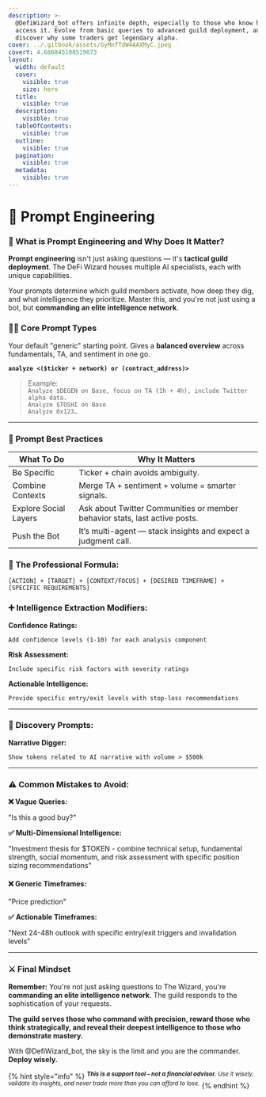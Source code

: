 ```yaml
---
description: >-
  @DefiWizard_bot offers infinite depth, especially to those who know how to
  access it. Evolve from basic queries to advanced guild deployment, and
  discover why some traders get legendary alpha.
cover: ../.gitbook/assets/GyMnfTdW4AAXMyC.jpeg
coverY: 4.686845108519073
layout:
  width: default
  cover:
    visible: true
    size: hero
  title:
    visible: true
  description:
    visible: true
  tableOfContents:
    visible: true
  outline:
    visible: true
  pagination:
    visible: true
  metadata:
    visible: true
---
```


# 📝 Prompt Engineering

### 🎯 What is Prompt Engineering and Why Does It Matter?

**Prompt engineering** isn't just asking questions — it's **tactical guild deployment**. The DeFi Wizard houses multiple AI specialists, each with unique capabilities.

Your prompts determine which guild members activate, how deep they dig, and what intelligence they prioritize. Master this, and you're not just using a bot, but **commanding an elite intelligence network**.

### 🧙‍♂️ Core Prompt Types

Your default "generic" starting point. Gives a **balanced overview** across fundamentals, TA, and sentiment in one go.

**`analyze <($ticker + network) or (contract_address)>`**

> Example:\
> `Analyze $DEGEN on Base, focus on TA (1h + 4h), include Twitter alpha data.`\
> `Analyze $TOSHI on Base`\
> `Analyze 0x123…`

***

### 🧠 Prompt Best Practices

| What To Do            | Why It Matters                                                             |
| --------------------- | -------------------------------------------------------------------------- |
| Be Specific           | Ticker + chain avoids ambiguity.                                           |
| Combine Contexts      | Merge TA + sentiment + volume = smarter signals.                           |
| Explore Social Layers | Ask about Twitter Communities or member behavior stats, last active posts. |
| Push the Bot          | It’s multi-agent — stack insights and expect a judgment call.              |

### 💎 **The Professional Formula:**

`[ACTION] + [TARGET] + [CONTEXT/FOCUS] + [DESIRED TIMEFRAME] + [SPECIFIC REQUIREMENTS]`

### ➕ **Intelligence Extraction Modifiers:**

**Confidence Ratings:**

`Add confidence levels (1-10) for each analysis component`

**Risk Assessment:**

`Include specific risk factors with severity ratings`

**Actionable Intelligence:**

`Provide specific entry/exit levels with stop-loss recommendations`

***

### 🔭 **Discovery Prompts:**

**Narrative Digger:**

`Show tokens related to AI narrative with volume > $500k`

***

### **⚠️ Common Mistakes to Avoid:**

**❌ Vague Queries:**

"Is this a good buy?"

**✅ Multi-Dimensional Intelligence:**

"Investment thesis for $TOKEN - combine technical setup, fundamental strength, social momentum, and risk assessment with specific position sizing recommendations"

#### **❌ Generic Timeframes:**

"Price prediction"

**✅ Actionable Timeframes:**

"Next 24-48h outlook with specific entry/exit triggers and invalidation levels"

***

### **⚔️ Final Mindset**

**Remember:** You're not just asking questions to The Wizard, you're **commanding an elite intelligence network**. The guild responds to the sophistication of your requests.

**The guild serves those who command with precision, reward those who think strategically, and reveal their deepest intelligence to those who demonstrate mastery.**

With @DefiWizard\_bot, the sky is the limit and you are the commander. **Deploy wisely.**

{% hint style="info" %}
<sup>_**This is a support tool – not a financial advisor.**_</sup><sup>_&#x20;_</sup><sup>_Use it wisely, validate its insights, and never trade more than you can afford to lose._</sup>
{% endhint %}
